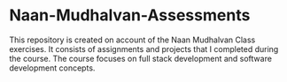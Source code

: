 # Naan-Mudhalvan-Assessments
This repository is created on account of the Naan Mudhalvan Class exercises. It consists of assignments and projects that I completed during the course. The course focuses on full stack development and software development concepts. 
